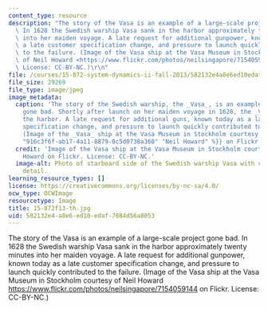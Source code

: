 ```yaml
---
content_type: resource
description: "The story of the Vasa is an example of a large-scale project gone bad.\
  \ In 1628 the Swedish warship Vasa sank in the harbor approximately twenty minutes\
  \ into her maiden voyage. A late request for additional gunpower, known today as\
  \ a late customer specification change, and pressure to launch quickly contributed\
  \ to the failure. (Image of the Vasa ship at the Vasa Museum in Stockholm courtesy\
  \ of Neil Howard <https://www.flickr.com/photos/neilsingapore/7154059144> on Flickr.\
  \ License: CC-BY-NC.)\r\n"
file: /courses/15-872-system-dynamics-ii-fall-2013/582132e4a8e6ed10edaf7084d56a8053_15-872f13-th.jpg
file_size: 29269
file_type: image/jpeg
image_metadata:
  caption: 'The story of the Swedish warship, the _Vasa_, is an example of a project
    gone bad. Shortly after launch on her maiden voyage in 1628, the _Vasa_ sank in
    the harbor. A late request for additional guns, known today as a late customer
    specification change, and pressure to launch quickly contributed to the failure.
    (Image of the _Vasa_ ship at the Vasa Museum in Stockholm courtesy of {{% resource_link
    "916c3f6f-ab17-4a11-8879-0c5d0738a360" "Neil Howard" %}} on Flickr. License: CC-BY-NC.)'
  credit: 'Image of the Vasa ship at the Vasa Museum in Stockholm courtesy of Neil
    Howard on Flickr. License: CC-BY-NC.'
  image-alt: Photo of starboard side of the Swedish warship Vasa with carved statue
    detail.
learning_resource_types: []
license: https://creativecommons.org/licenses/by-nc-sa/4.0/
ocw_type: OCWImage
resourcetype: Image
title: 15-872f13-th.jpg
uid: 582132e4-a8e6-ed10-edaf-7084d56a8053
---
```

The story of the Vasa is an example of a large-scale project gone bad. In 1628 the Swedish warship Vasa sank in the harbor approximately twenty minutes into her maiden voyage. A late request for additional gunpower, known today as a late customer specification change, and pressure to launch quickly contributed to the failure. (Image of the Vasa ship at the Vasa Museum in Stockholm courtesy of Neil Howard <https://www.flickr.com/photos/neilsingapore/7154059144> on Flickr. License: CC-BY-NC.)
